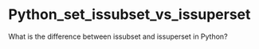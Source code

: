 Python_set_issubset_vs_issuperset
=================================

What is the difference between issubset and issuperset in Python?
